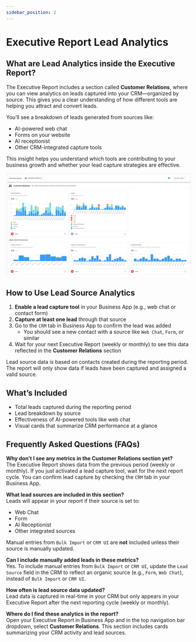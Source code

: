 ```yaml
---
sidebar_position: 2
---
```


# Executive Report Lead Analytics

## What are Lead Analytics inside the Executive Report?

The Executive Report includes a section called **Customer Relations**, where you can view analytics on leads captured into your CRM—organized by source. This gives you a clear understanding of how different tools are helping you attract and convert leads.

You’ll see a breakdown of leads generated from sources like:
- AI-powered web chat
- Forms on your website
- AI receptionist
- Other CRM-integrated capture tools

This insight helps you understand which tools are contributing to your business growth and whether your lead capture strategies are effective.

![Customer Relations Lead Analytics](./img/executive_report_lead_analytics.png)

## How to Use Lead Source Analytics

1. **Enable a lead capture tool** in your Business App (e.g., web chat or contact form)
2. **Capture at least one lead** through that source
3. Go to the `CRM` tab in Business App to confirm the lead was added
   - You should see a new contact with a source like `Web Chat`, `Form`, or similar
4. Wait for your next Executive Report (weekly or monthly) to see this data reflected in the **Customer Relations** section

Lead source data is based on contacts created during the reporting period. The report will only show data if leads have been captured and assigned a valid source.

## What’s Included

- Total leads captured during the reporting period
- Lead breakdown by source
- Effectiveness of AI-powered tools like web chat
- Visual cards that summarize CRM performance at a glance

## Frequently Asked Questions (FAQs)

**Why don’t I see any metrics in the Customer Relations section yet?**  
The Executive Report shows data from the previous period (weekly or monthly). If you just activated a lead capture tool, wait for the next report cycle. You can confirm lead capture by checking the `CRM` tab in your Business App.

**What lead sources are included in this section?**  
Leads will appear in your report if their source is set to:
- Web Chat  
- Form  
- AI Receptionist  
- Other integrated sources  

Manual entries from `Bulk Import` or `CRM UI` are **not** included unless their source is manually updated.

**Can I include manually added leads in these metrics?**  
Yes. To include manual entries from `Bulk Import` or `CRM UI`, update the `Lead Source` field in the CRM to reflect an organic source (e.g., `Form`, `Web Chat`), instead of `Bulk Import` or `CRM UI`.

**How often is lead source data updated?**  
Lead data is captured in real-time in your CRM but only appears in your Executive Report after the next reporting cycle (weekly or monthly).

**Where do I find these analytics in the report?**  
Open your Executive Report in Business App and in the top navigation bar dropdown, select **Customer Relations**. This section includes cards summarizing your CRM activity and lead sources.

